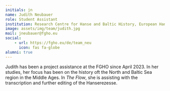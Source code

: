 ```yaml
---
initials: jn
name: Judith Neubauer
role: Student Assistant
institution: Research Centre for Hanse and Baltic History, European Hansemuseum Lübeck
image: assets/img/team/judith.jpg
mail: jneubauer@fgho.eu
social:
    - url: https://fgho.eu/de/team_neu
      icon: fas fa-globe
alumni: true
---
```

Judith has been a project assistance at the FGHO since April 2023. In her studies, her focus has been on the history oft the North and Baltic Sea region in the Middle Ages. In *The Flow*, she is assisting with the transcription and further editing of the Hanserezesse.